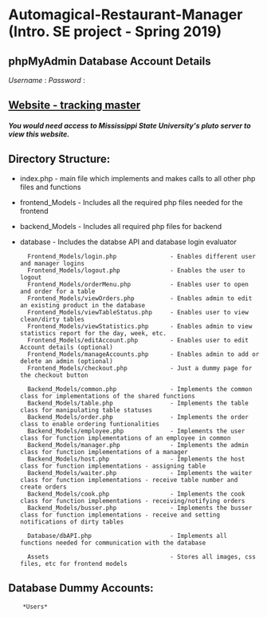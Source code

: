 # Automagical-Restaurant-Manager (Intro. SE project - Spring 2019)

## phpMyAdmin Database Account Details
*Username* : 
*Password* :

## [Website - tracking master]()
##### You would need access to Mississippi State University's pluto server to view this website.

## Directory Structure:
* index.php     - main file which implements and makes calls to all other php files and functions
* frontend_Models      - Includes all the required php files needed for the frontend
* backend_Models       - Includes all required php files for backend
* database             - Includes the databse API and database login evaluator 

        Frontend_Models/login.php               - Enables different user and manager logins
        Frontend_Models/logout.php              - Enables the user to logout
        Frontend_Models/orderMenu.php           - Enables user to open and order for a table
        Frontend_Models/viewOrders.php          - Enables admin to edit an existing product in the database
        Frontend_Models/viewTableStatus.php     - Enables user to view clean/dirty tables
        Frontend_Models/viewStatistics.php      - Enables admin to view statistics report for the day, week, etc. 
        Frontend_Models/editAccount.php         - Enables user to edit Account details (optional)
        Frontend_Models/manageAccounts.php      - Enables admin to add or delete an admin (optional)
        Frontend_Models/checkout.php            - Just a dummy page for the checkout button

        Backend_Models/common.php               - Implements the common class for implementations of the shared functions
        Backend_Models/table.php                - Implements the table class for manipulating table statuses
        Backend_Models/order.php                - Implements the order class to enable ordering funtionalities
        Backend_Models/employee.php             - Implements the user class for function implementations of an employee in common
        Backend_Models/manager.php              - Implements the admin class for function implementations of a manager
        Backend_Models/host.php                 - Implements the host class for function implementations - assigning table 
        Backend_Models/waiter.php               - Implements the waiter class for function implementations - receive table number and create orders 
        Backend_Models/cook.php                 - Implements the cook class for function implementations - receiving/notifying orders 
        Backend_Models/busser.php               - Implements the busser class for function implementations - receive and setting notifications of dirty tables

        Database/dbAPI.php                      - Implements all functions needed for communication with the database

        Assets                                  - Stores all images, css files, etc for frontend models


## Database Dummy Accounts:

        *Users*        



